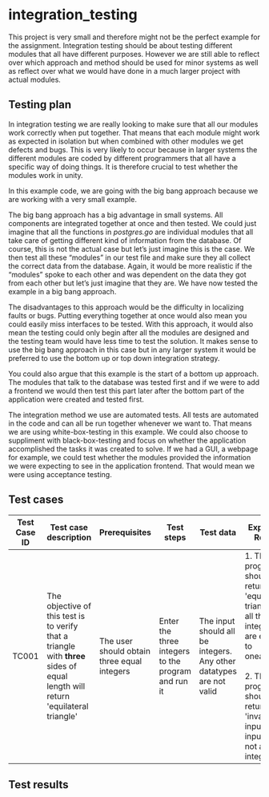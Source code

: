 # integration_testing
This project is very small and therefore might not be the perfect example for the assignment. Integration testing should be about testing 
different modules that all have different purposes. However we are still able to reflect over which approach and method should be used for minor systems as well as reflect over what we would have done in a much larger project with actual modules. 

## Testing plan
In integration testing we are really looking to make sure that all our modules work correctly when put together. That means that each module might work as expected in isolation but when combined with other modules we get defects and bugs. This is very likely to occur because in larger systems the different modules are coded by different programmers that all have a specific way of doing things. It is therefore crucial to test whether the modules work in unity.

In this example code, we are going with the big bang approach because we are working with a very small example. 

The big bang approach has a big advantage in small systems. All components are integrated together at once and then tested. We could just imagine that all the functions in *postgres.go* are individual modules that all take care of getting different kind of information from the database. Of course, this is not the actual case but let’s just imagine this is the case. 
We then test all these “modules” in our test file and make sure they all collect the correct data from the database. Again, it would be more realistic if the “modules” spoke to each other and was dependent on the data they got from each other but let’s just imagine that they are. 
We have now tested the example in a big bang approach.

The disadvantages to this approach would be the difficulty in localizing faults or bugs. Putting everything together at once would also mean you could easily miss interfaces to be tested. 
With this approach, it would also mean the testing could only begin after all the modules are designed and the testing team would have less time to test the solution. 
It makes sense to use the big bang approach in this case but in any larger system it would be preferred to use the bottom up or top down integration strategy. 

You could also argue that this example is the start of a bottom up approach. The modules that talk to the database was tested first and if we were to add a frontend we would then test this part later after the bottom part of the application were created and tested first.

The integration method we use are automated tests. All tests are automated in the code and can all be run together whenever we want to. 
That means we are using white-box-testing in this example. 
We could also choose to suppliment with black-box-testing and focus on whether the application accomplished the tasks it was created to solve.
If we had a GUI, a webpage for example, we could test whether the modules provided the information we were expecting to see in the application frontend.
That would mean we were using acceptance testing. 

## Test cases

Test Case ID | Test case description | Prerequisites | Test steps | Test data | Expected Result | Actual Result | Status | 
---|---|---|---|---|---|---|---|
TC001 | The objective of this test is to verify that a triangle with **three** sides of equal length will return 'equilateral triangle' | The user should obtain three equal integers | Enter the three integers to the program and run it | The input should all be integers. Any other datatypes are not valid | 1. The program should return 'equilateral triangle' if all three integers are equal to oneanother <br><br> 2. The program should return 'invalid input' if the input was not all integers | 1. The input was valid and the program returned 'equilateral triangle' <br><br> 2. If the input was invalid the program will return 'invalid input' | Success |


## Test results

